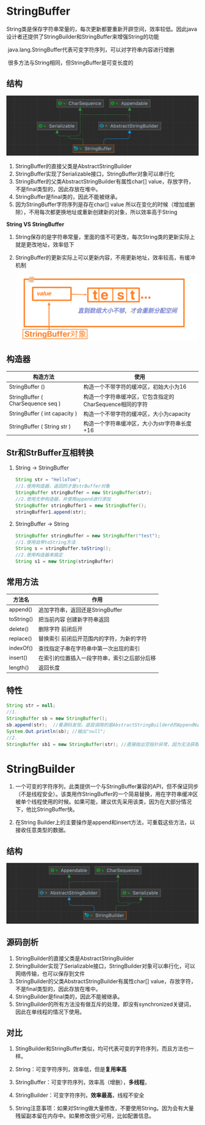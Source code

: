 # StringBuffer

​		String类是保存字符串常量的，每次更新都要重新开辟空间，效率较低。因此java设计者还提供了StringBuilder和StringBuffer来增强String的功能

​		java.lang.StringBuffer代表可变字符序列，可以对字符串内容进行增删

​		很多方法与String相同，但StringBuffer是可变长度的

## 结构

![image-20220825152216066](picture/image-20220825152216066.png)

1. StringBuffer的直接父类是AbstractStringBuilder
2. StringBuffer实现了Serializable接口，StringBuffer对象可以串行化
3. StringBuffer的父类AbstractStringBuilder有属性char[] value，存放字符，不是final类型的，因此存放在堆中。
4. StringBuffer是final类的，因此不能被继承。
5. 因为StringBuffer字符序列是存在char[] value 所以在变化的时候（增加或删除），不用每次都更换地址或重新创建新的对象，所以效率高于String



**String VS StringBuffer**

1. String保存的是字符串常量，里面的值不可更改，每次String类的更新实际上就是更改地址，效率低下

2. StringBuffer的更新实际上可以更新内容，不用更新地址，效率较高，有缓冲机制

   ![image-20220825160917250](picture/image-20220825160917250.png)



## 构造器

| 构造方法                          | 使用                                                     |
| --------------------------------- | -------------------------------------------------------- |
| StringBuffer ()                   | 构造一个不带字符的缓冲区，初始大小为16                   |
| StringBuffer ( CharSequence seq ) | 构造一个字符串缓冲区，它包含指定的CharSequence相同的字符 |
| StringBuffer ( int capacity )     | 构造一个不带字符的缓冲区，大小为capacity                 |
| StringBuffer ( String str )       | 构造一个字符串缓冲区，大小为str字符串长度+16             |



## Str和StrBuffer互相转换

1. String -> StringBuffer

   ```JAVA
   String str = "HelloTom";
   //1.使用构造器，返回的才是strBuffer对象
   StringBuffer stringBuffer = new StringBuffer(str); 
   //2.使用无参构造器，并使用append进行添加
   StringBuffer stringBuffer1 = new StringBuffer();
   stringBuffer1.append(str);
   ```

2. StringBuffer -> String

   ```Java
   StringBuffer stringBuffer = new StringBuffer("test"); 
   //1.使用自带toString方法
   String s = stringBuffer.toString();
   //2.使用构造器来搞定
   String s1 = new String(stringBuffer)
   ```



## 常用方法

| 方法名     | 作用                                         |
| ---------- | -------------------------------------------- |
| append()   | 追加字符串，返回还是StringBuffer             |
| toString() | 把当前内容 创建新字符串返回                  |
| delete()   | 删除字符 前闭后开                            |
| replace()  | 替换索引 前闭后开范围内的字符，为新的字符    |
| indexOf()  | 查找指定子串在字符串中第一次出现的索引       |
| insert()   | 在索引的位置插入一段字符串，索引之后部分后移 |
| length()   | 返回长度                                     |



## 特性

```Java
String str = null;
//1.
StringBuffer sb = new StringBuffer();
sb.append(str);  //看源码发现，底层调用的是AbstractStringBuilderd的AppendNull方法
System.Out.println(sb); //输出"null";
//2.
StringBuffer sb1 = new StringBuffer(str); //直接抛出空指针异常，因为无法获取str的长度
```



# StringBuilder

1. 一个可变的字符序列，此类提供一个与StringBuffer兼容的API，但不保证同步（不是线程安全）。该类用作StringBuffer的一个简易替换，用在字符串缓冲区被单个线程使用的时候。如果可能，建议优先采用该类，因为在大部分情况下，他比StringBuffer快。

2. 在String Builder上的主要操作是append和insert方法，可重载这些方法，以接收任意类型的数据。



## 结构

![image-20220825165249934](picture/image-20220825165249934.png)



## 源码剖析

1. StringBuilder的直接父类是AbstractStringBuilder
2. StringBuilder实现了Serializable接口，StringBuilder对象可以串行化，可以网络传输，也可以保存到文件
3. StringBuilder的父类AbstractStringBuilder有属性char[] value，存放字符，不是final类型的，因此存放在堆中。
4. StringBuilder是final类的，因此不能被继承。
5. StringBuilder的所有方法没有做互斥的处理，即没有synchronized关键词，因此在单线程的情况下使用。



## 对比

1. StingBuilder和StringBuffer类似，均可代表可变的字符序列，而且方法也一样。

2. String：可变字符序列，效率低，但是**复用率高**

3. StringBuffer：可变字符序列，效率高（增删），**多线程**，

4. StringBuilder：可变字符序列，**效率最高**，线程不安全

5. String注意事项：如果对String做大量修改，不要使用String。因为会有大量残留副本留在内存中。如果修改很少可用，比如配置信息。

   

